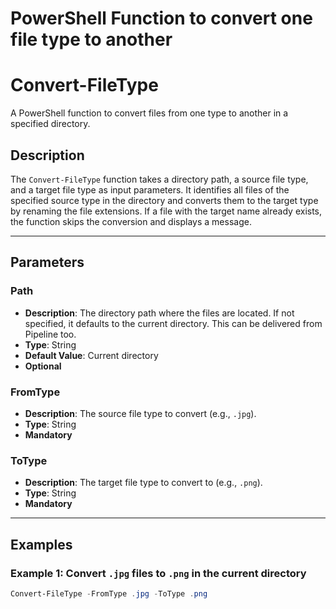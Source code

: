 # PowerShell Function to convert one file type to another

# Convert-FileType

A PowerShell function to convert files from one type to another in a specified directory.

## Description

The `Convert-FileType` function takes a directory path, a source file type, and a target file type as input parameters. It identifies all files of the specified source type in the directory and converts them to the target type by renaming the file extensions. If a file with the target name already exists, the function skips the conversion and displays a message.

---

## Parameters

### Path
- **Description**: The directory path where the files are located. If not specified, it defaults to the current directory. This can be delivered from Pipeline too.
- **Type**: String
- **Default Value**: Current directory
- **Optional**

### FromType
- **Description**: The source file type to convert (e.g., `.jpg`).
- **Type**: String
- **Mandatory**

### ToType
- **Description**: The target file type to convert to (e.g., `.png`).
- **Type**: String
- **Mandatory**

---

## Examples

### Example 1: Convert `.jpg` files to `.png` in the current directory
```powershell
Convert-FileType -FromType .jpg -ToType .png

